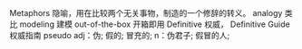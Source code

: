 Metaphors 隐喻，用在比较两个无关事物，制造的一个修辞的转义。
analogy 类比
modeling 建模
out-of-the-box 开箱即用
Definitive 权威， Definitive Guide 权威指南
pseudo adj：伪; 假的; 冒充的; n：伪君子; 假冒的人;
